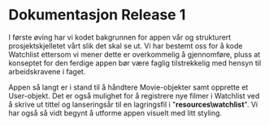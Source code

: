 # Dokumentasjon Release 1

I første øving har vi kodet bakgrunnen for appen vår og strukturert prosjektskjelletet vårt slik det skal se ut.
Vi har bestemt oss for å kode Watchlist ettersom vi mener dette er overkommelig å gjennomføre, pluss at konseptet for den ferdige appen bør være faglig tilstrekkelig med hensyn til arbeidskravene i faget.

Appen så langt er i stand til å håndtere Movie-objekter samt opprette et User-objekt. Det er også mulighet for å registrere nye filmer i Watchlist ved å skrive ut tittel og lanseringsår til en lagringsfil i "**resources\watchlist**". Vi har også så vidt begynt å utforme appen visuelt med litt styling.